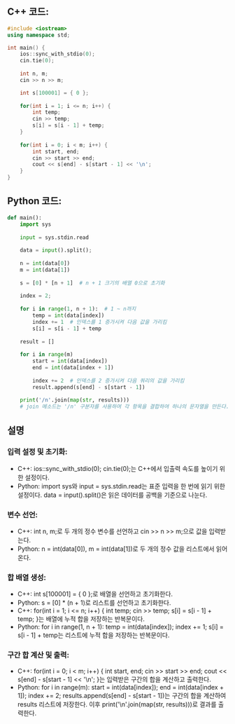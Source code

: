 ## C++ 코드:
```cpp
#include <iostream>
using namespace std;

int main() {
    ios::sync_with_stdio(0);
    cin.tie(0);
    
    int n, m;
    cin >> n >> m;

    int s[100001] = { 0 };
    
    for(int i = 1; i <= n; i++) {
        int temp;
        cin >> temp;
        s[i] = s[i - 1] + temp;
    }
    
    for(int i = 0; i < m; i++) {
        int start, end;
        cin >> start >> end;
        cout << s[end] - s[start - 1] << '\n';
    }
}
```
## Python 코드:
```python
def main():
    import sys
    
    input = sys.stdin.read
    
    data = input().split();
    
    n = int(data[0])
    m = int(data[1])
    
    s = [0] * [n + 1]  # n + 1 크기의 배열 0으로 초기화
    
    index = 2;
    
    for i in range(1, n + 1):  # 1 ~ n까지
        temp = int(data[index])
        index += 1  # 인덱스를 1 증가시켜 다음 값을 가리킴
        s[i] = s[i - 1] + temp
        
    result = []
    
    for i in range(m)
        start = int(data[index])
        end = int(data[index + 1])
        
        index += 2  # 인덱스를 2 증가시켜 다음 쿼리의 값을 가리킴
        result.append(s[end] - s[start - 1])
        
    print('/n'.join(map(str, results)))
    # join 메소드는 '/n' 구분자를 사용하여 각 항목을 결합하여 하나의 문자열을 만든다.
```
## 설명 
### 입력 설정 및 초기화:

- C++: ios::sync_with_stdio(0); cin.tie(0);는 C++에서 입출력 속도를 높이기 위한 설정이다.
- Python: import sys와 input = sys.stdin.read는 표준 입력을 한 번에 읽기 위한 설정이다. data = input().split()은 읽은 데이터를 공백을 기준으로 나눈다.
### 변수 선언:

- C++: int n, m;로 두 개의 정수 변수를 선언하고 cin >> n >> m;으로 값을 입력받는다.
- Python: n = int(data[0]), m = int(data[1])로 두 개의 정수 값을 리스트에서 읽어온다.
### 합 배열 생성:

- C++: int s[100001] = { 0 };로 배열을 선언하고 초기화한다.
- Python: s = [0] * (n + 1)로 리스트를 선언하고 초기화한다.
- C++: for(int i = 1; i <= n; i++) { int temp; cin >> temp; s[i] = s[i - 1] + temp; }는 배열에 누적 합을 저장하는 반복문이다.
- Python: for i in range(1, n + 1): temp = int(data[index]); index += 1; s[i] = s[i - 1] + temp는 리스트에 누적 합을 저장하는 반복문이다.
### 구간 합 계산 및 출력:

- C++: for(int i = 0; i < m; i++) { int start, end; cin >> start >> end; cout << s[end] - s[start - 1] << '\n'; }는 입력받은 구간의 합을 계산하고 출력한다.
- Python: for i in range(m): start = int(data[index]); end = int(data[index + 1]); index += 2; results.append(s[end] - s[start - 1])는 구간의 합을 계산하여 results 리스트에 저장한다. 이후 print('\n'.join(map(str, results)))로 결과를 출력한다.
